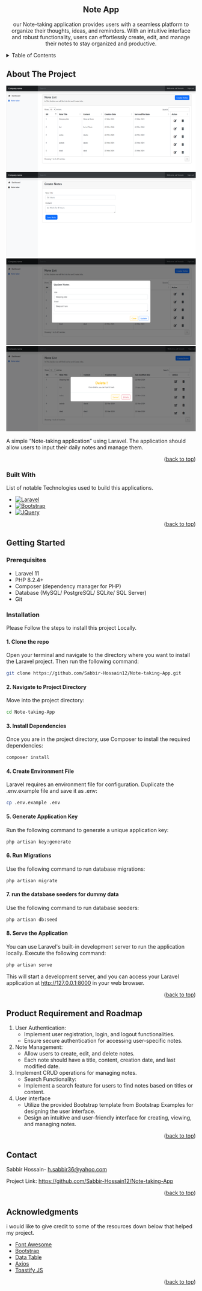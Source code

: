<!-- PROJECT LOGO -->
<br />
<div align="center">


<h2 align="center"> Note App</h2>

  <p align="center">our Note-taking application provides users with a seamless platform to organize 
their thoughts, ideas, and reminders. With an intuitive interface and robust functionality, users can effortlessly create,
edit, and manage their notes to stay organized and productive.</p>




</div>


<!-- TABLE OF CONTENTS -->
<details>
  <summary>Table of Contents</summary>
  <ol>
    <li>
      <a href="#about-the-project">About The Project</a>
    </li>
    <li>
      <a href="#getting-started">Getting Started</a>
    </li>
    <li><a href="#product-requirement-and-roadmap">Product Requirement and Roadmap
</a></li>
    <li><a href="#database-design">Database Design</a></li>
    <li><a href="#contact">Contact</a></li>
    <li><a href="#acknowledgments">Acknowledgments</a></li>
  </ol>
</details>



<!-- ABOUT THE PROJECT -->

## About The Project

<img src="public/assets/images/ss/ss1.png"/>
<img src="public/assets/images/ss/ss2.png"/>
<img src="public/assets/images/ss/ss3.png"/>
<img src="public/assets/images/ss/ss4.png"/>

A simple “Note-taking application” using Laravel. The application should
allow users to input their daily notes and manage them.

<p align="right">(<a href="#readme-top">back to top</a>)</p>

### Built With

List of notable Technologies used to build this applications.

* [![Laravel][Laravel.com]][Laravel-url]
* [![Bootstrap][Bootstrap.com]][Bootstrap-url]
* [![JQuery][JQuery.com]][JQuery-url]

<p align="right">(<a href="#readme-top">back to top</a>)</p>



<!-- GETTING STARTED -->

## Getting Started

### Prerequisites

* Laravel 11
* PHP 8.2.4+
* Composer (dependency manager for PHP)
* Database (MySQL/ PostgreSQL/ SQLite/ SQL Server)
* Git

### Installation

Please Follow the steps to install this project Locally.

#### 1. Clone the repo

Open your terminal and navigate to the directory where you want to install the Laravel project.
Then run the following command:

   ```sh
   git clone https://github.com/Sabbir-Hossain12/Note-taking-App.git
   ```

#### 2. Navigate to Project Directory

Move into the project directory:

   ```sh
   cd Note-taking-App
   ```

#### 3. Install Dependencies

Once you are in the project directory, use Composer to install the required dependencies:

   ```sh
   composer install
   ```

#### 4. Create Environment File

Laravel requires an environment file for configuration. Duplicate the .env.example file and save it as .env:

   ```sh
   cp .env.example .env
   ```

#### 5. Generate Application Key

Run the following command to generate a unique application key:

   ```sh
php artisan key:generate
   ```

#### 6. Run Migrations

Use the following command to run database migrations:

   ```sh
  php artisan migrate
   ```   

#### 7. run the database seeders for dummy data

Use the following command to run database seeders:

   ```sh
  php artisan db:seed
   ```   


#### 8. Serve the Application

You can use Laravel's built-in development server to run the application locally.
Execute the following command:

```sh
php artisan serve
```   

This will start a development server, and you can access your Laravel application at http://127.0.0.1:8000 in your web
browser.
<p align="right">(<a href="#readme-top">back to top</a>)</p>







<!-- ROADMAP -->

## Product Requirement and Roadmap

1. User Authentication:
   - Implement user registration, login, and logout functionalities.
   - Ensure secure authentication for accessing user-specific notes.
2. Note Management:
   - Allow users to create, edit, and delete notes.
   - Each note should have a title, content, creation date, and last modified date.
3. Implement CRUD operations for managing notes.
   - Search Functionality:
   - Implement a search feature for users to find notes based on titles or content.
4. User interface
   - Utilize the provided Bootstrap template from Bootstrap Examples for designing
   the user interface.
   - Design an intuitive and user-friendly interface for creating, viewing, and
   managing notes.



<p align="right">(<a href="#readme-top">back to top</a>)</p>




<!-- CONTACT -->

## Contact

Sabbir Hossain- h.sabbir36@yahoo.com

Project Link: https://github.com/Sabbir-Hossain12/Note-taking-App

<p align="right">(<a href="#readme-top">back to top</a>)</p>



<!-- ACKNOWLEDGMENTS -->

## Acknowledgments

i would like to give credit to some of the resources down below that helped my project.

* [Font Awesome](https://fontawesome.com)
* [Bootstrap](https://getbootstrap.com/)
* [Data Table](https://datatables.net/)
* [Axios]()
* [Toastify JS]()

<p align="right">(<a href="#readme-top">back to top</a>)</p>



<!-- MARKDOWN LINKS & IMAGES -->
<!-- https://www.markdownguide.org/basic-syntax/#reference-style-links -->

[contributors-shield]: https://img.shields.io/github/contributors/othneildrew/Best-README-Template.svg?style=for-the-badge

[contributors-url]: https://github.com/othneildrew/Best-README-Template/graphs/contributors

[forks-shield]: https://img.shields.io/github/forks/othneildrew/Best-README-Template.svg?style=for-the-badge

[forks-url]: https://github.com/othneildrew/Best-README-Template/network/members

[stars-shield]: https://img.shields.io/github/stars/othneildrew/Best-README-Template.svg?style=for-the-badge

[stars-url]: https://github.com/othneildrew/Best-README-Template/stargazers

[issues-shield]: https://img.shields.io/github/issues/othneildrew/Best-README-Template.svg?style=for-the-badge

[issues-url]: https://github.com/othneildrew/Best-README-Template/issues

[license-shield]: https://img.shields.io/github/license/othneildrew/Best-README-Template.svg?style=for-the-badge

[license-url]: https://github.com/othneildrew/Best-README-Template/blob/master/LICENSE.txt

[linkedin-shield]: https://img.shields.io/badge/-LinkedIn-black.svg?style=for-the-badge&logo=linkedin&colorB=555

[linkedin-url]: https://linkedin.com/in/othneildrew

[product-screenshot]: images/screenshot.png

[Next.js]: https://img.shields.io/badge/next.js-000000?style=for-the-badge&logo=nextdotjs&logoColor=white

[Next-url]: https://nextjs.org/

[React.js]: https://img.shields.io/badge/React-20232A?style=for-the-badge&logo=react&logoColor=61DAFB

[React-url]: https://reactjs.org/

[Vue.js]: https://img.shields.io/badge/Vue.js-35495E?style=for-the-badge&logo=vuedotjs&logoColor=4FC08D

[Vue-url]: https://vuejs.org/

[Angular.io]: https://img.shields.io/badge/Angular-DD0031?style=for-the-badge&logo=angular&logoColor=white

[Angular-url]: https://angular.io/

[Svelte.dev]: https://img.shields.io/badge/Svelte-4A4A55?style=for-the-badge&logo=svelte&logoColor=FF3E00

[Svelte-url]: https://svelte.dev/

[Laravel.com]: https://img.shields.io/badge/Laravel-FF2D20?style=for-the-badge&logo=laravel&logoColor=white

[Laravel-url]: https://laravel.com

[Bootstrap.com]: https://img.shields.io/badge/Bootstrap-563D7C?style=for-the-badge&logo=bootstrap&logoColor=white

[Bootstrap-url]: https://getbootstrap.com

[JQuery.com]: https://img.shields.io/badge/jQuery-0769AD?style=for-the-badge&logo=jquery&logoColor=white

[JQuery-url]: https://jquery.com 
